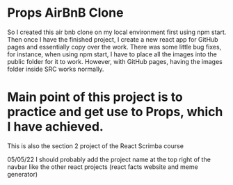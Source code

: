 # Props AirBnB Clone

So I created this air bnb clone on my local environment first using npm start. Then once I have the finished project, I create a new react app for GitHub pages and essentially copy over the work. There was some little bug fixes, for instance, when using npm start, I have to place all the images into the public folder for it to work. However, with GitHub pages, having the images folder inside SRC works normally.

# Main point of this project is to practice and get use to Props, which I have achieved. 

This is also the section 2 project of the React Scrimba course

05/05/22
I should probably add the project name at the top right of the navbar like the other react projects (react facts website and meme generator)
